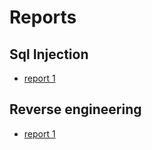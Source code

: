 # Reports

## Sql Injection
- [report 1](Injection/Sql/report-1-login.md)

## Reverse engineering
- [report 1](reverse_engineering/report_1.md)